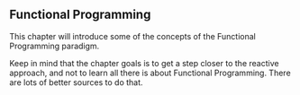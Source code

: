 ## Functional Programming

This chapter will introduce some of the concepts of the Functional Programming paradigm.

Keep in mind that the chapter goals is to get a step closer to the reactive approach, and not to learn all there is about Functional Programming. There are lots of better sources to do that.
